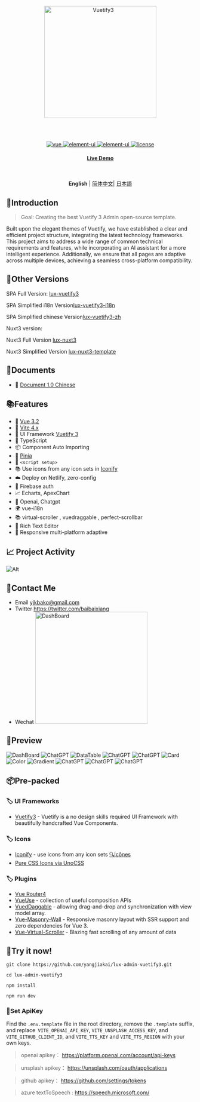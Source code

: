 <br><br>

<p align='center' >
  <img  src='/src/assets/logo_light.svg' alt='Vuetify3' width='300'/>
</p>
<br><br>

<p align="center">
  <a href="https://vuejs.org/">
    <img src="https://img.shields.io/badge/vue-v3.2.47-brightgreen.svg" alt="vue">
  </a>
  <a href="https://vuetifyjs.com/">
    <img src="https://img.shields.io/badge/vuetify-v3.1.13-blue.svg" alt="element-ui">
  </a>
    <a href="https://vitejs.dev/">
    <img src="https://img.shields.io/badge/vite-v4.2.1-blueviolet.svg" alt="element-ui">
  </a>
  
  <a href="https://github.com/yangjiakai/lux-admin-vuetify3/blob/main/LICENSE">
    <img src="https://img.shields.io/github/license/mashape/apistatus.svg" alt="license">
  </a>
</p>

<h4 align='center'>
<a href="https://lux.vuetify3.com/">Live Demo</a>
</h4>

<br>

<p align='center'>
<b>English</b> | <a href="https://github.com/yangjiakai/jk-vuetify3-lux-admin/blob/main/README.zh-CN.md">简体中文</a>| <a href="https://github.com/yangjiakai/jk-vuetify3-lux-admin/blob/main/README.jp.md">日本語</a>
</p>

## 📖Introduction

> Goal: Creating the best Vuetify 3 Admin open-source template.

Built upon the elegant themes of Vuetify, we have established a clear and efficient project structure, integrating the latest technology frameworks. This project aims to address a wide range of common technical requirements and features, while incorporating an AI assistant for a more intelligent experience. Additionally, we ensure that all pages are adaptive across multiple devices, achieving a seamless cross-platform compatibility.

## 📖Other Versions

SPA Full Version: [lux-vuetify3](https://github.com/yangjiakai/lux-nuxt3)

SPA Simplified i18n Version[lux-vuetify3-i18n](https://github.com/yangjiakai/vuetify3-lux-admin-template-i18n)

SPA Simplified chinese Version[lux-vuetify3-zh](https://github.com/yangjiakai/vuetify3-lux-admin-template-zh)

Nuxt3 version:

Nuxt3 Full Version [lux-nuxt3](https://github.com/yangjiakai/lux-nuxt3)

Nuxt3 Simplified Version [lux-nuxt3-template](https://github.com/yangjiakai/lux-nuxt3)

## 📖Documents

- 📖 [Document 1.0 Chinese](https://www.craft.me/s/tAMVv4hUxZIH6G)

## 📚Features

- 📖 [Vue 3.2](https://github.com/vuejs/core)
- 📖 [Vite 4.x](https://github.com/vitejs/vite)
- 📖 UI Framework [Vuetify 3](https://next.vuetifyjs.com/en/)
- 📖 TypeScript
- 📦 Component Auto Importing
- 🍍 [Pinia](https://pinia.vuejs.org/)
- 📔 `<script setup>`
- 📚 Use icons from any icon sets in [Iconify](https://icon-sets.iconify.design/)
- ☁️ Deploy on Netlify, zero-config
- 🔑 Firebase auth
- 📈 Echarts, ApexChart
- 🧭 Openai, Chatgpt
- 🌍 vue-i18n
- 📚 virtual-scroller , vuedraggable , perfect-scrollbar
- 📝 Rich Text Editor
- 📇 Responsive multi-platform adaptive

## 📈 Project Activity

![Alt](https://repobeats.axiom.co/api/embed/306361b2af1a8556f64a0a828e1726a94bff36f0.svg "Repobeats analytics image")

## 💬Contact Me

- Email <a href="mailto:yjkbako@gmail.com">yjkbako@gmail.com</a>
- Twitter https://twitter.com/baibaixiang
- Wechat <img  src='/src/assets/wechat-qrcode.png'  alt='DashBoard' width='300' />

## 💌Preview

<img  src='/src/assets/previews/DashBoard.png'  alt='DashBoard' />
<img  src='/src/assets/previews/TaskBoard.png'  alt='ChatGPT' />
<img  src='/src/assets/previews/DataTable.png'  alt='DataTable' />
<img  src='/src/assets/previews/Todo.png'  alt='ChatGPT' />
<img  src='/src/assets/previews/ChatGPT.png'  alt='ChatGPT' />
<img  src='/src/assets/previews/Card.png'  alt='Card' />
<img  src='/src/assets/previews/Color.png'  alt='Color' />
<img  src='/src/assets/previews/Gradient.png'  alt='Gradient' />
<img  src='/src/assets/previews/Login.png'  alt='ChatGPT' />
<img  src='/src/assets/previews/Unsplash.png'  alt='ChatGPT' />
<img  src='/src/assets/previews/Unsplash2.png'  alt='ChatGPT' />

<br>

## 📦Pre-packed

### 🏷️ UI Frameworks

- [Vuetify3](https://next.vuetifyjs.com/en/) - Vuetify is a no design skills required UI Framework with beautifully handcrafted Vue Components.

### 🏷️ Icons

- [Iconify](https://iconify.design) - use icons from any icon sets [🔍Icônes](https://icones.netlify.app/)
- [Pure CSS Icons via UnoCSS](https://github.com/antfu/unocss/tree/main/packages/preset-icons)

### 🏷️ Plugins

- [Vue Router4](https://router.vuejs.org/)
- [VueUse](https://github.com/antfu/vueuse) - collection of useful composition APIs
- [VuedDaggable](https://github.com/SortableJS/Vue.Draggable) - allowing drag-and-drop and synchronization with view model array.
- [Vue-Masonry-Wall](https://github.com/DerYeger/yeger/tree/main/packages/vue-masonry-wall) - Responsive masonry layout with SSR support and zero dependencies for Vue 3.
- [Vue-Virtual-Scroller](https://github.com/Akryum/vue-virtual-scroller) - Blazing fast scrolling of any amount of data

## 👻Try it now!

```
git clone https://github.com/yangjiakai/lux-admin-vuetify3.git

cd lux-admin-vuetify3

npm install

npm run dev
```

### 🔑Set ApiKey

Find the `.env.template` file in the root directory, remove the `.template` suffix, and replace` VITE_OPENAI_API_KEY`, `VITE_UNSPLASH_ACCESS_KEY`, and `VITE_GITHUB_CLIENT_ID`, and `VITE_TTS_KEY` and `VITE_TTS_REGION` with your own keys.

> openai apikey： https://platform.openai.com/account/api-keys

> unsplash apikey： https://unsplash.com/oauth/applications

> github apikey： https://github.com/settings/tokens

> azure textToSpeech : https://speech.microsoft.com/
